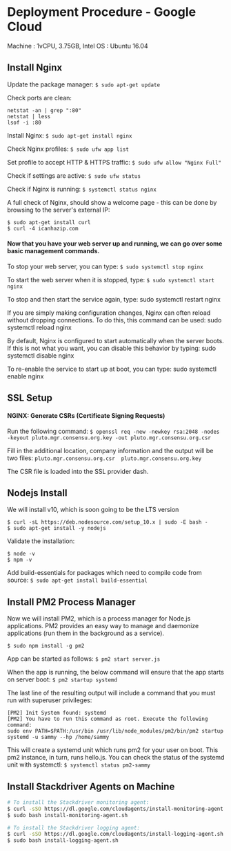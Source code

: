 # Deployment Procedure - Google Cloud

Machine : 1vCPU, 3.75GB, Intel
OS : Ubuntu 16.04

## Install Nginx

Update the package manager:
`$ sudo apt-get update`

Check ports are clean:
```
netstat -an | grep ":80"
netstat | less
lsof -i :80
```

Install Nginx:
`$ sudo apt-get install nginx`

Check Nginx profiles:
`$ sudo ufw app list`

Set profile to accept HTTP & HTTPS traffic:
`$ sudo ufw allow "Nginx Full"`

Check if settings are active:
`$ sudo ufw status`

Check if Nginx is running:
`$ systemctl status nginx`

A full check of Nginx, should show a welcome page - this can be done by browsing to the server's external IP:
```
$ sudo apt-get install curl
$ curl -4 icanhazip.com
```

#### Now that you have your web server up and running, we can go over some basic management commands.

To stop your web server, you can type:
`$ sudo systemctl stop nginx`

To start the web server when it is stopped, type:
`$ sudo systemctl start nginx`

To stop and then start the service again, type:
sudo systemctl restart nginx

If you are simply making configuration changes, Nginx can often reload without dropping connections. To do this, this command can be used:
sudo systemctl reload nginx

By default, Nginx is configured to start automatically when the server boots. If this is not what you want, you can disable this behavior by typing:
sudo systemctl disable nginx

To re-enable the service to start up at boot, you can type:
sudo systemctl enable nginx

## SSL Setup

#### NGINX: Generate CSRs (Certificate Signing Requests)

Run the following command:
`$ openssl req -new -newkey rsa:2048 -nodes -keyout pluto.mgr.consensu.org.key -out pluto.mgr.consensu.org.csr`

Fill in the additional location, company information and the output will be two files:
`pluto.mgr.consensu.org.csr  pluto.mgr.consensu.org.key`

The CSR file is loaded into the SSL provider dash.


## Nodejs Install

We will install v10, which is soon going to be the LTS version

```
$ curl -sL https://deb.nodesource.com/setup_10.x | sudo -E bash -
$ sudo apt-get install -y nodejs
```

Validate the installation:
```
$ node -v
$ npm -v
```

Add build-essentials for packages which need to compile code from source:
`$ sudo apt-get install build-essential`

## Install PM2 Process Manager

Now we will install PM2, which is a process manager for Node.js applications. PM2 provides an easy way to manage and daemonize applications (run them in the background as a service).

`$ sudo npm install -g pm2`

App can be started as follows:
`$ pm2 start server.js`

When the app is running, the below command will ensure that the app starts on server boot:
`$ pm2 startup systemd`

The last line of the resulting output will include a command that you must run with superuser privileges:
```
[PM2] Init System found: systemd
[PM2] You have to run this command as root. Execute the following command:
sudo env PATH=$PATH:/usr/bin /usr/lib/node_modules/pm2/bin/pm2 startup systemd -u sammy --hp /home/sammy
```

This will create a systemd unit which runs pm2 for your user on boot. This pm2 instance, in turn, runs hello.js. You can check the status of the systemd unit with systemctl:
`$ systemctl status pm2-sammy`

## Install Stackdriver Agents on Machine
```bash
# To install the Stackdriver monitoring agent:
$ curl -sSO https://dl.google.com/cloudagents/install-monitoring-agent.sh
$ sudo bash install-monitoring-agent.sh

# To install the Stackdriver logging agent:
$ curl -sSO https://dl.google.com/cloudagents/install-logging-agent.sh
$ sudo bash install-logging-agent.sh
```

